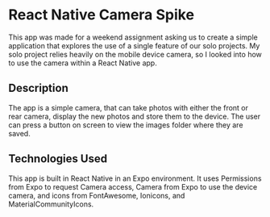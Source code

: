 # React Native Camera Spike

This app was made for a weekend assignment asking us to create a simple application that explores the use of a single feature of our solo projects. My solo project relies heavily on the mobile device camera, so I looked into how to use the camera within a React Native app.

## Description

The app is a simple camera, that can take photos with either the front or rear camera, display the new photos and store them to the device. The user can press a button on screen to view the images folder where they are saved.

## Technologies Used

This app is built in React Native in an Expo environment. It uses Permissions from Expo to request Camera access, Camera from Expo to use the device camera, and icons from FontAwesome, Ionicons, and MaterialCommunityIcons.
